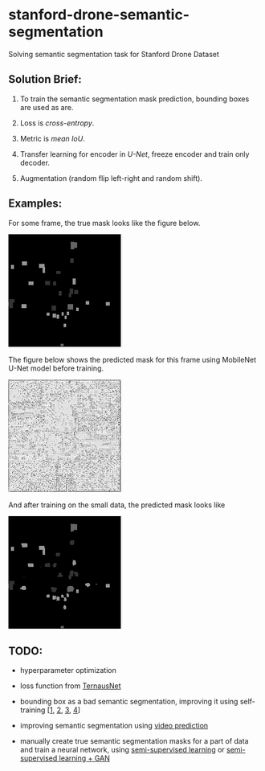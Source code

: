 stanford-drone-semantic-segmentation
==============================

Solving semantic segmentation task for Stanford Drone Dataset

## Solution Brief:

1. To train the semantic segmentation mask prediction, bounding boxes are used as are.

2. Loss is *cross-entropy*.

3. Metric is *mean IoU*.

4. Transfer learning for encoder in *U-Net*, freeze encoder and train only decoder.

5. Augmentation (random flip left-right and random shift).

## Examples:

For some frame, the true mask looks like the figure below.

![True mask](reports/figures/mobilenet_unet/1623137784/true_mask.png)

The figure below shows the predicted mask for this frame using MobileNet U-Net model before training.

![Predicted mask before training](reports/figures/mobilenet_unet/1623137784/out_before_training.png)

And after training on the small data, the predicted mask looks like

![Predicted mask after training](reports/figures/mobilenet_unet/1623137784/out_after_training.png)

## TODO:

- hyperparameter optimization

- loss function from [TernausNet](https://arxiv.org/pdf/1801.05746.pdf)

- bounding box as a bad semantic segmentation, improving it using self-training [[1](https://arxiv.org/pdf/2006.06882.pdf), [2](https://arxiv.org/pdf/1810.07911.pdf), [3](https://arxiv.org/pdf/2104.11692.pdf), [4](https://arxiv.org/pdf/2007.09886v2.pdf)]

- improving semantic segmentation using [video prediction](https://medium.com/visionwizard/video-semantic-segmentation-a-novel-approach-from-nvidia-8e3a89aa7aff)

- manually create true semantic segmentation masks for a part of data and train a neural network, using [semi-supervised learning](https://arxiv.org/pdf/2106.01226v2.pdf) or [semi-supervised learning + GAN](https://openreview.net/pdf?id=SJQO7UJCW)